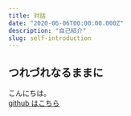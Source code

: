 ```yaml
---
title: 対話
date: "2020-06-06T00:00:00.000Z"
description: "自己紹介"
slug: self-introduction
---
```


## つれづれなるままに

こんにちは。  
[github はこちら](https://github.com/uruha/pensant.me)